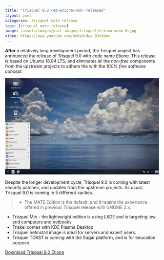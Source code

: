 ```yaml
---
title: "Trisquel 9.0 <em>Etiona</em> released"
layout: post
categories: trisquel mate release
tags: [trisquel mate release]
image: /assets/images/post-images/trisquel/etiona-menu_0.jpg
video: https://www.youtube.com/embed/dwx_B3S4kmc
---
```


**After** a relatively long development period, the Trisquel project has announced the release of Trisquel 9.0 with code name *Etiona*. This release is based on Ubuntu 18.04 LTS, and eliminates all the *non-free* components from the upstream projects to adhere the with the *100% free software concept*.

![Trisquel 9.0 Preview](/assets/images/post-images/trisquel/etiona-menu_0.jpg)

Despite the longer development cycle, Trisquel 9.0 is coming with latest security patches, and updates from the upstream projects. As usual, Trisquel 9.0 is coming in 5 different varities.

> - The MATE Edition is the default, and it retains the experience offered in previous Trisquel release with GNOME 2.x.
- Trisquel Min - the lightweight edition is using LXDE and is targeting low end computers and netbooks
- Triskel comes with KDE Plasma Desktop
- Trisquel netinstall image is ideal for servers and expert users.
- Trisquel TOAST is coming with the Sugar platform, and is for education purpose.

<a href="https://trisquel.info/en/download" class="download">Download Trisquel 9.0 Etiona</a>